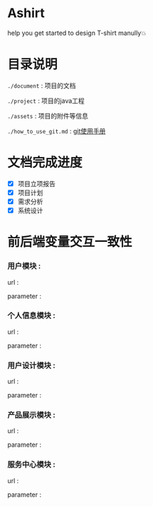 # Ashirt

help you get started to design T-shirt manully:boom:



# 目录说明

```./document``` : 项目的文档

```./project``` : 项目的java工程

```./assets```  : 项目的附件等信息

```./how_to_use_git.md``` : [git使用手册](./how_to_use_git.md)

# 文档完成进度

- [x] 项目立项报告
- [x] 项目计划
- [x] 需求分析
- [x] 系统设计

# 前后端变量交互一致性

### 用户模块 :

url : 

parameter :

### 个人信息模块 :

url : 

parameter :

### 用户设计模块 :

url : 

parameter :

### 产品展示模块 :

url : 

parameter :

### 服务中心模块 :

url : 

parameter :



> 